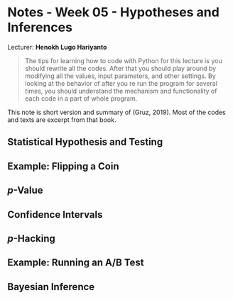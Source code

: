 # Notes - Week 05 -  Hypotheses and Inferences

Lecturer: **Henokh Lugo Hariyanto**

> The tips for learning how to code with Python for this lecture is you should 
> rewrite all the codes. After that you should play around by modifying all 
> the values, input parameters, and other settings. By looking at the behavior 
> of after you re run the program for several times, you should understand the 
> mechanism and functionality of each code in a part of whole program.

This note is short version and summary of (Gruz, 2019). Most of the codes and 
texts are excerpt from that book.

## Statistical Hypothesis and Testing

## Example: Flipping a Coin

## $p$-Value

## Confidence Intervals

## $p$-Hacking

## Example: Running an A/B Test

## Bayesian Inference
